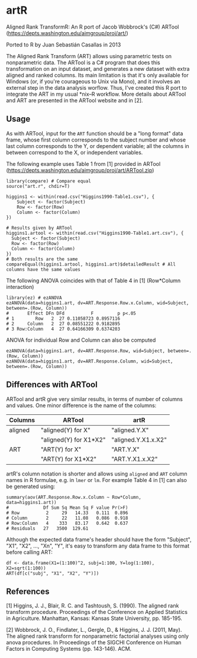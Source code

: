 artR
====

Aligned Rank TransformR: An R port of Jacob Wobbrock's (C#) ARTool (https://depts.washington.edu/aimgroup/proj/art/)

Ported to R by Juan Sebastián Casallas in 2013

The Aligned Rank Transform (ART) allows using parametric tests on nonparametric data.
The ARTool is a C# program that does this transformation on an input dataset, and generates 
a new dataset with extra aligned and ranked columns. Its main limitation is that it's only
available for Windows (or, if you're courageous to Unix via Mono), and it involves an external
step in the data analysis worflow. Thus, I've created this R port to integrate the ART in my usual
*nix–R workflow. More details about ARTool and ART are presented in the ARTool website and in [2].

Usage
-----
As with ARTool, input for the `ART` function should be a "long format" data frame, whose first column
corresponds to the subject number and whose last column corresponds to the Y, or dependent variable;
all the columns in between correspond to the X, or independent variables.

The following example uses Table 1 from [1] provided in ARTool (https://depts.washington.edu/aimgroup/proj/art/ARTool.zip)
```
library(compare) # Compare equal
source("art.r", chdir=T)

higgins1 <- within(read.csv("Higgins1990-Table1.csv"), {
	Subject <- factor(Subject)
	Row <- factor(Row)
	Column <- factor(Column)
})

# Results given by ARTool
higgins1.artool <- within(read.csv("Higgins1990-Table1.art.csv"), {
  Subject <- factor(Subject)
  Row <- factor(Row)
  Column <- factor(Column)
})
# Both results are the same
compareEqual(higgins1.artool, higgins1.art)$detailedResult # All columns have the same values
```

The following ANOVA coincides with that of Table 4 in [1] (Row*Column interaction)
```
library(ez) # ezANOVA
ezANOVA(data=higgins1.art, dv=ART.Response.Row.x.Column, wid=Subject, between=.(Row, Column))
#       Effect DFn DFd          F         p p<.05
# 1        Row   2  27 0.11058723 0.8957116      
# 2     Column   2  27 0.08551222 0.9182895      
# 3 Row:Column   4  27 0.64166309 0.6374203      
```

ANOVA for individual Row and Column can also be computed
```
ezANOVA(data=higgins1.art, dv=ART.Response.Row, wid=Subject, between=.(Row, Column))
ezANOVA(data=higgins1.art, dv=ART.Response.Column, wid=Subject, between=.(Row, Column))
```

Differences with ARTool
-----------------------

ARTool and artR give very similar results, in terms of number of columns and values.
One minor difference is the name of the columns:

Columns |ARTool                |artR
--------|----------------------|-------------
aligned |"aligned(Y) for X"    |"aligned.Y.X"
        |"aligned(Y) for X1*X2"|"aligned.Y.X1.x.X2"
ART     |"ART(Y) for X"        |"ART.Y.X"
        |"ART(Y) for X1*X2"    |"ART.Y.X1.x.X2"

artR's column notation is shorter and allows using `aligned` and `ART` column names in R formulae, e.g. in `lmer` or `lm`.
For example Table 4 in [1] can also be generated using:
```
summary(aov(ART.Response.Row.x.Column ~ Row*Column, data=higgins1.art))
#             Df Sum Sq Mean Sq F value Pr(>F)
# Row          2     29   14.33   0.111  0.896
# Column       2     22   11.08   0.086  0.918
# Row:Column   4    333   83.17   0.642  0.637
# Residuals   27   3500  129.61
```

Although the expected data frame's header should have the form "Subject", "X1", "X2", ..., "Xn", "Y", it's easy
to transform any data frame to this format before calling ART:
```
df <- data.frame(X1=(1:100)^2, subj=1:100, Y=log(1:100), X2=sqrt(1:100))
ART(df[c("subj", "X1", "X2", "Y")])
```

References
----------

[1] Higgins, J. J., Blair, R. C. and Tashtoush, S. (1990). The aligned rank transform procedure. Proceedings of the Conference on Applied Statistics in Agriculture. Manhattan, Kansas: Kansas State University, pp. 185-195.

[2] Wobbrock, J. O., Findlater, L., Gergle, D., & Higgins, J. J. (2011, May). The aligned rank transform for nonparametric factorial analyses using only anova procedures. In Proceedings of the SIGCHI Conference on Human Factors in Computing Systems (pp. 143-146). ACM.
